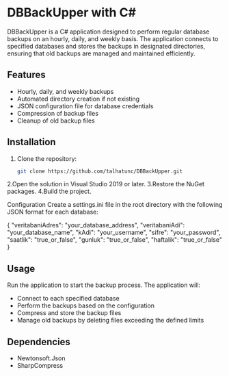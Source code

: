# DBBackUpper with C#

DBBackUpper is a C# application designed to perform regular database backups on an hourly, daily, and weekly basis. The application connects to specified databases and stores the backups in designated directories, ensuring that old backups are managed and maintained efficiently.

## Features

- Hourly, daily, and weekly backups
- Automated directory creation if not existing
- JSON configuration file for database credentials
- Compression of backup files
- Cleanup of old backup files

## Installation

1. Clone the repository:
   ```bash
   git clone https://github.com/talhatunc/DBBackUpper.git
2.Open the solution in Visual Studio 2019 or later.
3.Restore the NuGet packages.
4.Build the project.

Configuration
Create a settings.ini file in the root directory with the following JSON format for each database:

  {
    "veritabaniAdres": "your_database_address",
    "veritabaniAdi": "your_database_name",
    "kAdi": "your_username",
    "sifre": "your_password",
    "saatlik": "true_or_false",
    "gunluk": "true_or_false",
    "haftalik": "true_or_false"
  }
  
## Usage

Run the application to start the backup process. The application will:
- Connect to each specified database
- Perform the backups based on the configuration
- Compress and store the backup files
- Manage old backups by deleting files exceeding the defined limits

## Dependencies
- Newtonsoft.Json
- SharpCompress
